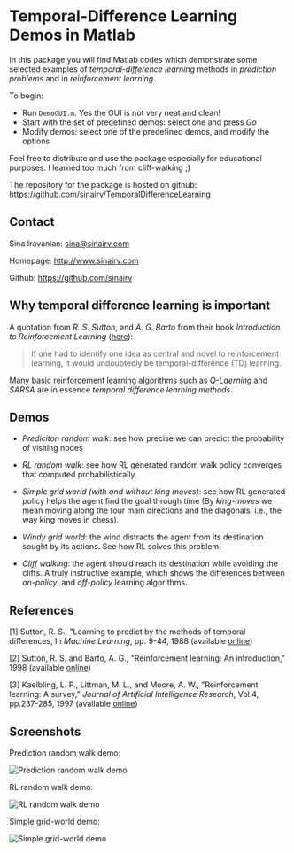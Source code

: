 
# Temporal-Difference Learning Demos in Matlab

In this package you will find Matlab codes which demonstrate some selected examples of *temporal-difference learning* methods in *prediction problems* and in *reinforcement learning*.

To begin:

* Run `DemoGUI.m`. Yes the GUI is not very neat and clean!
* Start with the set of predefined demos: select one and press *Go*
* Modify demos: select one of the predefined demos, and modify the options

Feel free to distribute and use the package especially for educational purposes. I learned too much from cliff-walking ;) 

The repository for the package is hosted on github: https://github.com/sinairv/TemporalDifferenceLearning

## Contact

Sina Iravanian: sina@sinairv.com

Homepage: http://www.sinairv.com

Github: https://github.com/sinairv

## Why temporal difference learning is important

A quotation from *R. S. Sutton*, and *A. G. Barto* from their book *Introduction to Reinforcement Learning* ([here](http://www.cs.ualberta.ca/~sutton/book/ebook/node60.html)):

> If one had to identify one idea as central and novel to reinforcement learning, it would undoubtedly be temporal-difference (TD) learning. 

Many basic reinforcement learning algorithms such as *Q-Laerning* and *SARSA* are in essence *temporal difference learning methods*.

## Demos

* *Prediciton random walk*: see how precise we can predict the probability of visiting nodes

* *RL random walk*: see how RL generated random walk policy converges that computed probabilistically.

* *Simple grid world (with and without king moves)*: see how RL generated policy helps the agent find the goal through time (By *king-moves* we mean moving along the four main directions and the diagonals, i.e., the way king moves in chess).

* *Windy grid world*: the wind distracts the agent from its destination sought by its actions. See how RL solves this problem.

* *Cliff walking*: the agent should reach its destination while avoiding the cliffs. A truly instructive example, which shows the differences between *on-policy*, and *off-policy* learning algorithms. 

## References

[1] Sutton, R. S., "Learning to predict by the methods of temporal differences, In *Machine Learning*, pp. 9-44, 1988 (available [online](http://webdocs.cs.ualberta.ca/~sutton/papers/sutton-88.pdf))

[2] Sutton, R. S. and Barto, A. G., "Reinforcement learning: An introduction," 1998 (available [online](http://webdocs.cs.ualberta.ca/~sutton/book/ebook/the-book.html))

[3] Kaelbling, L. P., Littman, M. L., and Moore, A. W., "Reinforcement learning: A survey," *Journal of Artificial Intelligence Research*, Vol.4, pp.237-285, 1997 (available [online](http://www.jair.org/media/301/live-301-1562-jair.pdf))

## Screenshots

Prediction random walk demo:

![Prediction random walk demo](https://github.com/sinairv/Temporal-Difference-Learning/raw/master/snapshots/GUIPrdRandomWalk.png)

RL random walk demo:

![RL random walk demo](https://github.com/sinairv/Temporal-Difference-Learning/raw/master/snapshots/GUIRLRandomWalk.png)

Simple grid-world demo:

![Simple grid-world demo](https://github.com/sinairv/Temporal-Difference-Learning/raw/master/snapshots/GUIGridWorlds.png)
